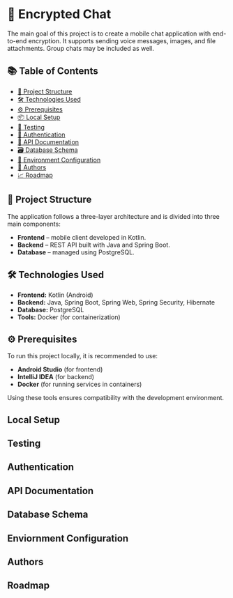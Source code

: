 # 🔐 Encrypted Chat

The main goal of this project is to create a mobile chat application with end-to-end encryption. It supports sending voice messages, images, and file attachments. Group chats may be included as well.

## 📚 Table of Contents

- [📁 Project Structure](#-project-structure)
- [🛠️ Technologies Used](#-technologies-used)
- [⚙️ Prerequisites](#️-prerequisites)
- [📦 Local Setup](#️-local-setup)
- [🧪 Testing](#-testing)
- [🔐 Authentication](#-authentication)
- [📘 API Documentation](#-api-documentation)
- [🗃️ Database Schema](#️-database-schema)
- [🔧 Environment Configuration](#-environment-configuration)
- [👥 Authors](#-authors)
- [📈 Roadmap](#-roadmap)

## 📁 Project Structure

The application follows a three-layer architecture and is divided into three main components:
- **Frontend** – mobile client developed in Kotlin.
- **Backend** – REST API built with Java and Spring Boot.
- **Database** – managed using PostgreSQL.

## 🛠️ Technologies Used

- **Frontend:** Kotlin (Android)
- **Backend:** Java, Spring Boot, Spring Web, Spring Security, Hibernate
- **Database:** PostgreSQL
- **Tools:** Docker (for containerization)

## ⚙️ Prerequisites

To run this project locally, it is recommended to use:

- **Android Studio** (for frontend)
- **IntelliJ IDEA** (for backend)
- **Docker** (for running services in containers)

Using these tools ensures compatibility with the development environment.

## Local Setup

## Testing

## Authentication

## API Documentation

## Database Schema

## Enviornment Configuration

## Authors

## Roadmap